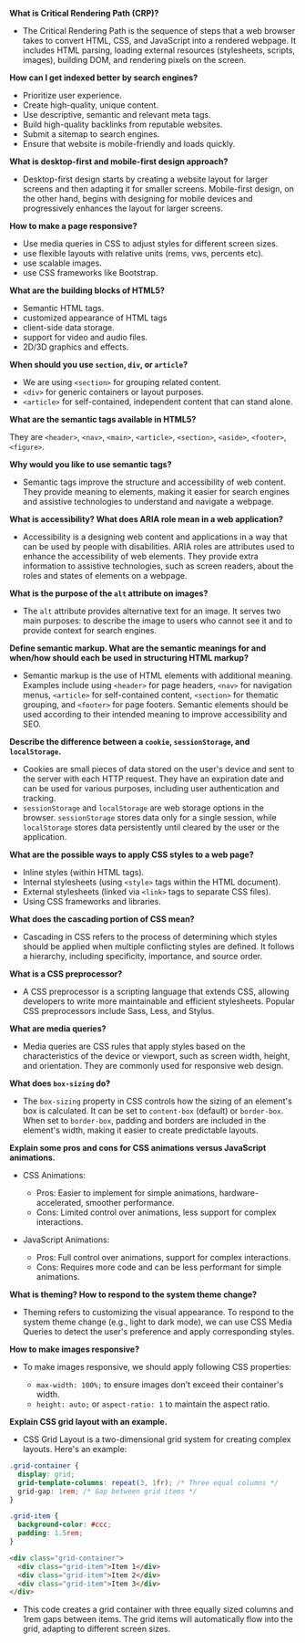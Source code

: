 **What is Critical Rendering Path (CRP)?**

- The Critical Rendering Path is the sequence of steps that a web browser takes to convert HTML, CSS, and JavaScript into a rendered webpage. It includes HTML parsing, loading external resources (stylesheets, scripts, images), building DOM, and rendering pixels on the screen.

**How can I get indexed better by search engines?**

- Prioritize user experience.
- Create high-quality, unique content.
- Use descriptive, semantic and relevant meta tags.
- Build high-quality backlinks from reputable websites.
- Submit a sitemap to search engines.
- Ensure that website is mobile-friendly and loads quickly.

**What is desktop-first and mobile-first design approach?**

- Desktop-first design starts by creating a website layout for larger screens and then adapting it for smaller screens. Mobile-first design, on the other hand, begins with designing for mobile devices and progressively enhances the layout for larger screens.

**How to make a page responsive?**

- Use media queries in CSS to adjust styles for different screen sizes.
- use flexible layouts with relative units (rems, vws, percents etc).
- use scalable images.
- use CSS frameworks like Bootstrap.

**What are the building blocks of HTML5?**

- Semantic HTML tags.
- customized appearance of HTML tags
- client-side data storage.
- support for video and audio files.
- 2D/3D graphics and effects.

**When should you use `section`, `div`, or `article`?**

- We are using `<section>` for grouping related content.
- `<div>` for generic containers or layout purposes.
- `<article>` for self-contained, independent content that can stand alone.

**What are the semantic tags available in HTML5?**

They are `<header>`, `<nav>`, `<main>`, `<article>`, `<section>`, `<aside>`, `<footer>`, `<figure>`.

**Why would you like to use semantic tags?**

- Semantic tags improve the structure and accessibility of web content. They provide meaning to elements, making it easier for search engines and assistive technologies to understand and navigate a webpage.

**What is accessibility? What does ARIA role mean in a web application?**

- Accessibility is a designing web content and applications in a way that can be used by people with disabilities. ARIA roles are attributes used to enhance the accessibility of web elements. They provide extra information to assistive technologies, such as screen readers, about the roles and states of elements on a webpage.

**What is the purpose of the `alt` attribute on images?**

- The `alt` attribute provides alternative text for an image. It serves two main purposes: to describe the image to users who cannot see it and to provide context for search engines.

**Define semantic markup. What are the semantic meanings for and when/how should each be used in structuring HTML markup?**

- Semantic markup is the use of HTML elements with additional meaning. Examples include using `<header>` for page headers, `<nav>` for navigation menus, `<article>` for self-contained content, `<section>` for thematic grouping, and `<footer>` for page footers. Semantic elements should be used according to their intended meaning to improve accessibility and SEO.

**Describe the difference between a `cookie`, `sessionStorage`, and `localStorage`.**

- Cookies are small pieces of data stored on the user's device and sent to the server with each HTTP request. They have an expiration date and can be used for various purposes, including user authentication and tracking.
- `sessionStorage` and `localStorage` are web storage options in the browser. `sessionStorage` stores data only for a single session, while `localStorage` stores data persistently until cleared by the user or the application.

**What are the possible ways to apply CSS styles to a web page?**

- Inline styles (within HTML tags).
- Internal stylesheets (using `<style>` tags within the HTML document).
- External stylesheets (linked via `<link>` tags to separate CSS files).
- Using CSS frameworks and libraries.

**What does the cascading portion of CSS mean?**

- Cascading in CSS refers to the process of determining which styles should be applied when multiple conflicting styles are defined. It follows a hierarchy, including specificity, importance, and source order.

**What is a CSS preprocessor?**

- A CSS preprocessor is a scripting language that extends CSS, allowing developers to write more maintainable and efficient stylesheets. Popular CSS preprocessors include Sass, Less, and Stylus.

**What are media queries?**

- Media queries are CSS rules that apply styles based on the characteristics of the device or viewport, such as screen width, height, and orientation. They are commonly used for responsive web design.

**What does `box-sizing` do?**

- The `box-sizing` property in CSS controls how the sizing of an element's box is calculated. It can be set to `content-box` (default) or `border-box`. When set to `border-box`, padding and borders are included in the element's width, making it easier to create predictable layouts.

**Explain some pros and cons for CSS animations versus JavaScript animations.**

- CSS Animations:

  - Pros: Easier to implement for simple animations, hardware-accelerated, smoother performance.
  - Cons: Limited control over animations, less support for complex interactions.

- JavaScript Animations:

  - Pros: Full control over animations, support for complex interactions.
  - Cons: Requires more code and can be less performant for simple animations.

**What is theming? How to respond to the system theme change?**

- Theming refers to customizing the visual appearance. To respond to the system theme change (e.g., light to dark mode), we can use CSS Media Queries to detect the user's preference and apply corresponding styles.

**How to make images responsive?**

- To make images responsive, we should apply following CSS properties:

  - `max-width: 100%;` to ensure images don't exceed their container's width.
  - `height: auto;` or `aspect-ratio: 1` to maintain the aspect ratio.

**Explain CSS grid layout with an example.**

- CSS Grid Layout is a two-dimensional grid system for creating complex layouts. Here's an example:

```css
.grid-container {
  display: grid;
  grid-template-columns: repeat(3, 1fr); /* Three equal columns */
  grid-gap: 1rem; /* Gap between grid items */
}

.grid-item {
  background-color: #ccc;
  padding: 1.5rem;
}
```

```html
<div class="grid-container">
  <div class="grid-item">Item 1</div>
  <div class="grid-item">Item 2</div>
  <div class="grid-item">Item 3</div>
</div>
```

- This code creates a grid container with three equally sized columns and 1rem gaps between items. The grid items will automatically flow into the grid, adapting to different screen sizes.
